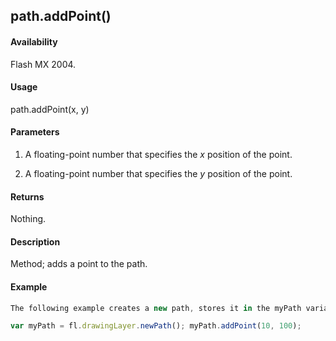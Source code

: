 ## path.addPoint()

#### Availability

Flash MX 2004.

#### Usage

path.addPoint(x, y)

#### Parameters

1.  A floating-point number that specifies the *x* position of the point.

2.  A floating-point number that specifies the *y* position of the point.

#### Returns

Nothing.

#### Description

Method; adds a point to the path.

#### Example

```javascript
The following example creates a new path, stores it in the myPath variable, and assigns the new point to the path:

var myPath = fl.drawingLayer.newPath(); myPath.addPoint(10, 100);

```